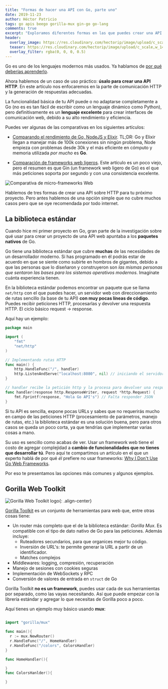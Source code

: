 ```yaml
---
title: "Formas de hacer una API con Go, parte uno"
date: 2019-11-23
author: Héctor Patricio
tags: go apis beego gorilla-mux gin-go go-lang
comments: true
excerpt: "Exploramos diferentes formas en las que puedes crear una API con Go, el lenguaje enfocado en la eficiencia de los programas permitiendo productividad para los programadores."
header:
  overlay_image: https://res.cloudinary.com/hectorip/image/upload/c_scale,w_1440/v1576986565/clint-adair-BW0vK-FA3eg-unsplash_iamab8.jpg
  teaser: https://res.cloudinary.com/hectorip/image/upload/c_scale,w_1440/v1576986565/clint-adair-BW0vK-FA3eg-unsplash_iamab8.jpg
  overlay_filter: rgba(0, 0, 0, 0.5)
---
```


Go es uno de los lenguajes modernos más usados. Ya hablamos de [por qué deberías aprenderlo](/2019/09/01/por-que-deberias-aprender-go.html).

Ahora hablemos de un caso de uso práctico: **úsalo para crear una API HTTP**. En este artículo nos enfocaremos en la parte de comunicación HTTP y la generación de respuestas adecuadas.

La funcionalidad básica de tu API puede o no adaptarse completamente a Go (no es es tan fácil de escribir como un lenguaje dinámico como Python), pero definitivamente es un **lenguaje excelente** para crear interfaces de comunicación web, debido a su alto rendimiento y eficiencia.

Puedes ver algunas de las comparativas en los siguientes artículos:

- [Comparando el rendimiento de Go, NodeJS y Elixir](https://stressgrid.com/blog/benchmarking_go_vs_node_vs_elixir/). TL;DR: Go y Elixir llegan a manejar más de 100k conexiones sin ningún problema, Node empieza con problemas desde 30k y el más eficiente en cómputo y memoria utilizada _por mucho_ es **Go**.

- [Comparación de frameworks web ligeros](https://github.com/mroth/phoenix-showdown). Este artículo es un poco viejo, pero el resumen es que Gin (un framework web ligero de Go) es el que más peticiones soporta por segundo y con una consistencia excelente.

![Comparativa de micro-frameworks Web](https://res.cloudinary.com/hectorip/image/upload/v1574629781/Screenshot_2019-11-24_15.09.25_ozqwcu.png)

Hablemos de tres formas de crear una API sobre HTTP para tu próximo proyecto. Pero antes hablemos de una opción simple que no cubre muchos casos pero que se oye recomendada por todo internet.

## La biblioteca estándar

Cuando hice mi primer proyecto en Go, gran parte de la investigación sobre qué usar para crear un proyecto de una API web apuntaba a los **paquetes nativos** de Go.

Go tiene una biblioteca estándar que cubre **muchas** de las necesidades de un desarrollador moderno. Si has programado en él podrás estar de acuerdo en que se siente como subirte en hombros de gigantes, debido a que las personas que lo diseñaron y construyeron son _las mismas personas que sentaron las bases para los sistemas operativos modernos_. Imagínate cuánta experiencia tienen.

En la biblioteca estándar podemos encontrar un paquete que se llama `net/http` con el que puedes hacer, un servidor web con direccionamiento de rutas sencillo (la base de tu API) **con muy pocas líneas de código**. Puedes recibir peticiones HTTP, procesarlas y devolver una respuesta HTTP. El ciclo básico request -> response.

Aquí hay un ejemplo:

```go
package main

import (
	"fmt"
	"net/http"
)

// Implementando rutas HTTP
func main() {
	http.HandleFunc("/", handler)
	http.ListenAndServe("localhost:8080", nil) // iniciando el servidor
}

// handler recibe la petición http y la procesa para devolver una respuesta http
func handler(response http.ResponseWriter, request *http.Request) {
	fmt.Fprintf(response, "Hola Go API's") // Falta responder JSON
}
```

Si tu API es sencilla, expone pocas URLs y sabes que no requerirás mucho en campo de las peticiones HTTP (procesamiento de parámetros, manejo de rutas, etc.) la biblioteca estándar es una solución buena, pero para otros casos se queda un poco corta, ya que tendrías que implementar varias cosas a mano.

Su uso es sencillo como acabas de ver. Usar un framework web tiene el costo de agregar complejidad a **cambio de funcionalidades que no tienes que desarrollar tú**. Pero aquí te compartimos un artículo en el que un experto hablá de por qué _él_ prefiere no usar frameworks: [Why I Don't Use Go Web Frameworks](https://medium.com/code-zen/why-i-don-t-use-go-web-frameworks-1087e1facfa4).

Por eso te presentamos las opciones más comunes y algunos ejemplos.

## Gorilla Web Toolkit

![Gorilla Web Toolkit logo](https://avatars2.githubusercontent.com/u/489566?s=200&v=4){: .align-center}

[Gorilla Toolkit](https://www.gorillatoolkit.org/) es un conjunto de herramientas para web que, entre otras cosas tiene:

- Un router más completo que el de la biblioteca estándar: *Gorilla Mux*. Es compatible con el tipo de dato nativo de Go para las peticiones. Además incluye:
  - Ruteadores secundarios, para que organices mejor tu código.
  - Inversión de URL's: te permite generar la URL a partir de un identificador.
  - Matches complejos
- Middlewares: logging, compresión, recuperación
- Manejo de sesiones con cookies seguras
- Implementación de WebSockets y RPC
- Conversión de valores de entrada en `struct` de Go

Gorilla Toolkit **no es un framework**, puedes usar cada de sus herramientas por separado, como las vayas necesitando. Así que puede empezar con la librería estándar y agregar lo que necesitas de Gorilla poco a poco.

Aquí tienes un ejemplo muy básico usando **mux**:

```go

import "gorilla/mux"

func main(){
  r := mux.NewRouter()
  r.HandleFunc("/", HomeHandler)
  r.HandleFunc("/colors", ColorsHandler)
}

func HomeHandler(){

}
func ColorsHanlder(){

}

```
